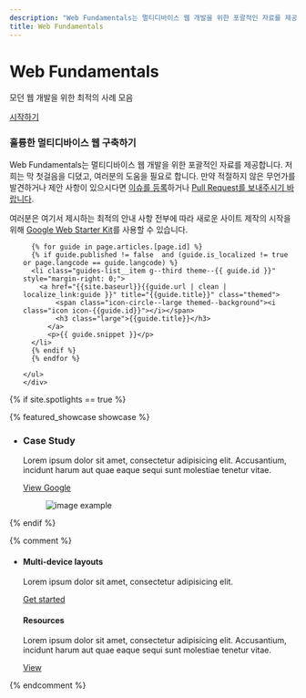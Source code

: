 ```yaml
---
description: "Web Fundamentals는 멀티디바이스 웹 개발을 위한 포괄적인 자료를 제공합니다."
title: Web Fundamentals
---
```



<div class="home-header centered">
  <div class="container">
    <h1>Web <b>Fundamentals</b></h1>
    <p>모던 웹 개발을 위한 최적의 사례 모음</p>
    <a href="{{site.fundamentals}}/getting-started/your-first-multi-screen-site/?hl={{page.langcode}}" title="Get started with Web Fundamentals" class="button--secondary-variation">시작하기</a>
  </div>
</div>

<div class="container">
  <div class="centered">
    <h3 class="g-wide--2 g--centered xlarge">훌륭한 멀티디바이스 웹 구축하기</h3>
    <p class="g-wide--3 g--centered">
      Web Fundamentals는 멀티디바이스 웹 개발을 위한 포괄적인 자료를 제공합니다. 저희는 막 첫걸음을 디뎠고, 여러분의 도움을 필요로 합니다. 만약 적절하지 않은 무언가를 발견하거나 제안 사항이 있으시다면 
      <a href="{{site.github.root}}/issues" title="File an issue on GitHub">이슈를 등록</a>하거나
      <a href="{{site.github.root}}/pulls" title="Submit a pull request on GitHub">Pull Request를 보내주시기 바랍니다</a>.
    </p>
    <p class="g-wide--3 g--centered">
      여러분은 여기서 제시하는 최적의 안내 사항 전부에 따라 새로운 사이트 제작의 시작을 위해 <a href="/web/starter-kit/">Google Web Starter Kit</a>를 사용할 수 있습니다.
    </p>
  </div>
</div>

<div class="container sections">
  <div class="centered">  
    <ul class="list-guides-intro guides-list container">

      {% for guide in page.articles.[page.id] %}
      {% if guide.published != false  and (guide.is_localized != true or page.langcode == guide.langcode) %}
      <li class="guides-list__item g--third theme--{{ guide.id }}" style="margin-right: 0;">
        <a href="{{site.baseurl}}{{guide.url | clean | localize_link:guide }}" title="{{guide.title}}" class="themed">
            <span class="icon-circle--large themed--background"><i class="icon icon-{{guide.id}}"></i></span>
            <h3 class="large">{{guide.title}}</h3>
          </a>
          <p>{{ guide.snippet }}</p>
      </li>
      {% endif %}
      {% endfor %}

    </ul>
    </div>
  </div>
</div>

{% if site.spotlights == true %}

{% featured_showcase showcase %}

<div class="featured-section">
  <div class="container-medium">
    <ul class="featured-list">
      <li class="featured-list__item clear">
        <div class="container-small">
          <div class="featured-list__content g--half">
            <h3>Case Study</h3>
            <p>Lorem ipsum dolor sit amet, consectetur adipisicing elit. Accusantium, incidunt harum aut quae eaque sequi sunt molestiae tenetur vitae.</p>
            <a href="#" class="cta--primary">View Google</a>
          </div>
          <figure class="featured-list__img-wrapper g--half g--last">
            <img src="../../imgs/placeholder--medium.png" alt="image example">
          </figure>
        </div>
      </li>
    </ul>
  </div>
</div>
{% endif %}

{% comment %}
<div class="recommended-section">
  <div class="container-medium">
    <ul class="recommended-list">
      <li class="recommended-list__item clear theme--multi-device-layouts">
        <div class="recommanded-list__content g--half">
          <h4 class="themed large">Multi-device layouts</h4>
          <p>Lorem ipsum dolor sit amet, consectetur adipisicing elit.</p>
          <a href="#" class="cta--primary">Get started</a>
        </div>
        <div class="recommanded-list__content g--half g--last">
          <h4 class="large">Resources</h4>
          <p>Lorem ipsum dolor sit amet, consectetur adipisicing elit. Accusantium, incidunt harum aut quae eaque sequi sunt molestiae tenetur vitae.</p>
          <a href="#" class="cta--primary">View</a>
        </div>
      </li>
    </ul>
  </div>
</div>
{% endcomment %}
